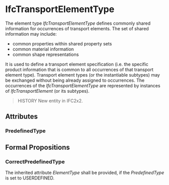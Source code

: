# IfcTransportElementType

The element type _IfcTransportElementType_ defines commonly shared information for occurrences of transport elements. The set of shared information may include:

* common properties within shared property sets
* common material information
* common shape representations
<!-- end of short definition -->

It is used to define a transport element specification (i.e. the specific product information that is common to all occurrences of that transport element type). Transport element types (or the instantiable subtypes) may be exchanged without being already assigned to occurrences.
The occurrences of the _IfcTransportElementType_ are represented by instances of _IfcTransportElement_ (or its subtypes).

> HISTORY New entity in IFC2x2.

## Attributes

### PredefinedType


## Formal Propositions

### CorrectPredefinedType
The inherited attribute _ElementType_ shall be provided, if the _PredefinedType_ is set to USERDEFINED.
